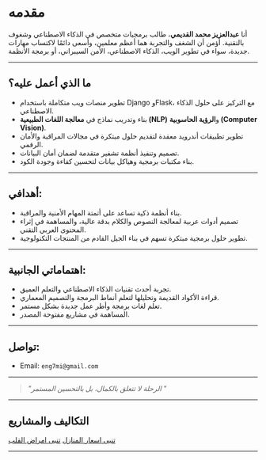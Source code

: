 #  مقدمه

 أنا **عبدالعزيز محمد القديمي**، طالب برمجيات متخصص في الذكاء الاصطناعي وشغوف بالتقنية. أؤمن أن الشغف والتجربة هما أعظم معلمين، وأسعى دائمًا لاكتساب مهارات جديدة، سواء في تطوير الويب، الذكاء الاصطناعي، الأمن السيبراني، أو برمجة الأنظمة.

---

##  ما الذي أعمل عليه؟

-  تطوير منصات ويب متكاملة باستخدام Django وFlask، مع التركيز على حلول الذكاء الاصطناعي.
-  بناء وتدريب نماذج في **معالجة اللغات الطبيعية (NLP)** و**الرؤية الحاسوبية (Computer Vision)**.
-  تطوير تطبيقات أندرويد معقدة لتقديم حلول مبتكرة في مجالات المراقبة والأمان الرقمي.
-  تصميم وتنفيذ أنظمة تشفير متقدمة لضمان أمان البيانات.
-  بناء مكتبات برمجية وهياكل بيانات لتحسين كفاءة وجودة الكود.

---

##  أهدافي:

- بناء أنظمة ذكية تساعد على أتمتة المهام الأمنية والمراقبة.
- تصميم أدوات عربية لمعالجة النصوص والكلام بدقة عالية، والمساهمة في إثراء المحتوى العربي التقني.
- تطوير حلول برمجية مبتكرة تسهم في بناء الجيل القادم من المنتجات التكنولوجية.

---

##  اهتماماتي الجانبية:

- تجربة أحدث تقنيات الذكاء الاصطناعي والتعلم العميق.
- قراءة الأكواد القديمة وتحليلها لتعلم أنماط البرمجة والتصميم المعماري.
- تعلم لغات برمجة وأطر عمل جديدة بشكل مستمر.
- المساهمة في مشاريع مفتوحة المصدر.

---

##  تواصل:

-  Email: `eng7mi@gmail.com`

---

> *"الرحلة لا تتعلق بالكمال، بل بالتحسين المستمر "*
---
## التكاليف والمشاريع

 [تنبى اسعار المنازل](URL"https://github.com/Alqudimi/housing-price-prediction")
[تنبى امراض القلب](URL"https://github.com/Alqudimi/hart-diseasis-prediction")


---
